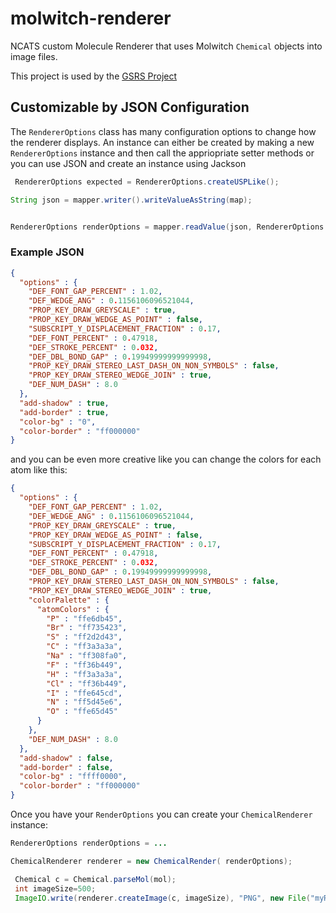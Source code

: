 # molwitch-renderer

NCATS custom Molecule Renderer that uses Molwitch `Chemical` objects into image files.

This project is used by the  [GSRS Project](https://gsrs.ncats.nih.gov)
## Customizable by JSON Configuration

The `RendererOptions` class has many configuration options to change how the renderer displays.  An instance can either be created by making a new `RendererOptions` instance
and then call the appriopriate setter methods or you can use JSON and create an instance using Jackson 

```java
 RendererOptions expected = RendererOptions.createUSPLike();

String json = mapper.writer().writeValueAsString(map);


RendererOptions renderOptions = mapper.readValue(json, RendererOptions.class);
```
### Example JSON

```json
{
  "options" : {
    "DEF_FONT_GAP_PERCENT" : 1.02,
    "DEF_WEDGE_ANG" : 0.1156106096521044,
    "PROP_KEY_DRAW_GREYSCALE" : true,
    "PROP_KEY_DRAW_WEDGE_AS_POINT" : false,
    "SUBSCRIPT_Y_DISPLACEMENT_FRACTION" : 0.17,
    "DEF_FONT_PERCENT" : 0.47918,
    "DEF_STROKE_PERCENT" : 0.032,
    "DEF_DBL_BOND_GAP" : 0.19949999999999998,
    "PROP_KEY_DRAW_STEREO_LAST_DASH_ON_NON_SYMBOLS" : false,
    "PROP_KEY_DRAW_STEREO_WEDGE_JOIN" : true,
    "DEF_NUM_DASH" : 8.0
  },
  "add-shadow" : true,
  "add-border" : true,
  "color-bg" : "0",
  "color-border" : "ff000000"
}
```


and you can be even more creative like you can change the colors for each atom like this:
```json
{
  "options" : {
    "DEF_FONT_GAP_PERCENT" : 1.02,
    "DEF_WEDGE_ANG" : 0.1156106096521044,
    "PROP_KEY_DRAW_GREYSCALE" : true,
    "PROP_KEY_DRAW_WEDGE_AS_POINT" : false,
    "SUBSCRIPT_Y_DISPLACEMENT_FRACTION" : 0.17,
    "DEF_FONT_PERCENT" : 0.47918,
    "DEF_STROKE_PERCENT" : 0.032,
    "DEF_DBL_BOND_GAP" : 0.19949999999999998,
    "PROP_KEY_DRAW_STEREO_LAST_DASH_ON_NON_SYMBOLS" : false,
    "PROP_KEY_DRAW_STEREO_WEDGE_JOIN" : true,
    "colorPalette" : {
      "atomColors" : {
        "P" : "ffe6db45",
        "Br" : "ff735423",
        "S" : "ff2d2d43",
        "C" : "ff3a3a3a",
        "Na" : "ff308fa0",
        "F" : "ff36b449",
        "H" : "ff3a3a3a",
        "Cl" : "ff36b449",
        "I" : "ffe645cd",
        "N" : "ff5d45e6",
        "O" : "ffe65d45"
      }
    },
    "DEF_NUM_DASH" : 8.0
  },
  "add-shadow" : false,
  "add-border" : false,
  "color-bg" : "ffff0000",
  "color-border" : "ff000000"
}
```

Once you have your `RenderOptions` you can create your `ChemicalRenderer` instance:

```java
RendererOptions renderOptions = ...

ChemicalRenderer renderer = new ChemicalRender( renderOptions);

 Chemical c = Chemical.parseMol(mol);
 int imageSize=500;
 ImageIO.write(renderer.createImage(c, imageSize), "PNG", new File("myRenderedImage.png"));
```
